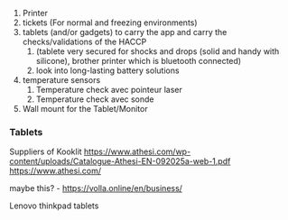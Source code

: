1. Printer
2. tickets (For normal and freezing environments)
3. tablets (and/or gadgets) to carry the app and carry the checks/validations of the HACCP
	1. (tablete very secured for shocks and drops (solid and handy with silicone), brother printer which is bluetooth connected) 
	2. look into long-lasting battery solutions 
4. temperature sensors
	1. Temperature check avec pointeur laser
	2. Temperature check avec sonde
5. Wall mount for the Tablet/Monitor




### Tablets
Suppliers of Kooklit
https://www.athesi.com/wp-content/uploads/Catalogue-Athesi-EN-092025a-web-1.pdf
https://www.athesi.com/


maybe this? - https://volla.online/en/business/

Lenovo thinkpad tablets


